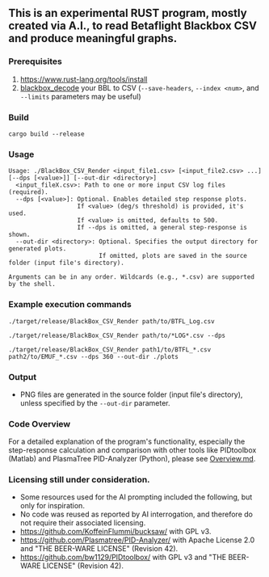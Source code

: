 ## This is an experimental RUST program, mostly created via A.I., to read Betaflight Blackbox CSV and produce meaningful graphs.

### Prerequisites

1. https://www.rust-lang.org/tools/install
2. [blackbox_decode](https://github.com/betaflight/blackbox-tools) your BBL to CSV (`--save-headers`, `--index <num>`, and `--limits` parameters may be useful)

### Build

```shell
cargo build --release
```

### Usage
```shell
Usage: ./BlackBox_CSV_Render <input_file1.csv> [<input_file2.csv> ...] [--dps [<value>]] [--out-dir <directory>]
  <input_fileX.csv>: Path to one or more input CSV log files (required).
  --dps [<value>]: Optional. Enables detailed step response plots.
                   If <value> (deg/s threshold) is provided, it's used.
                   If <value> is omitted, defaults to 500.
                   If --dps is omitted, a general step-response is shown.
  --out-dir <directory>: Optional. Specifies the output directory for generated plots.
                         If omitted, plots are saved in the source folder (input file's directory).

Arguments can be in any order. Wildcards (e.g., *.csv) are supported by the shell.
```
### Example execution commands
```shell
./target/release/BlackBox_CSV_Render path/to/BTFL_Log.csv
```
```shell
./target/release/BlackBox_CSV_Render path/to/*LOG*.csv --dps
```
```shell
./target/release/BlackBox_CSV_Render path1/to/BTFL_*.csv path2/to/EMUF_*.csv --dps 360 --out-dir ./plots
```

### Output
- PNG files are generated in the source folder (input file's directory), unless specified by the `--out-dir` parameter.

### Code Overview

For a detailed explanation of the program's functionality, especially the step-response calculation and comparison with other tools like PIDtoolbox (Matlab) and PlasmaTree PID-Analyzer (Python), please see [Overview.md](Overview.md).

### Licensing still under consideration.
- Some resources used for the AI prompting included the following, but only for inspiration.
- No code was reused as reported by AI interrogation, and therefore do not require their associated licensing.
- https://github.com/KoffeinFlummi/bucksaw/ with GPL v3.
- https://github.com/Plasmatree/PID-Analyzer/ with Apache License 2.0 and "THE BEER-WARE LICENSE" (Revision 42).
- https://github.com/bw1129/PIDtoolbox/ with GPL v3 and "THE BEER-WARE LICENSE" (Revision 42).

